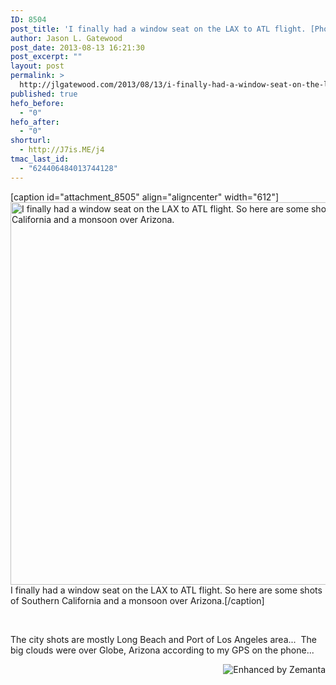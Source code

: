```yaml
---
ID: 8504
post_title: 'I finally had a window seat on the LAX to ATL flight. [Photo]'
author: Jason L. Gatewood
post_date: 2013-08-13 16:21:30
post_excerpt: ""
layout: post
permalink: >
  http://jlgatewood.com/2013/08/13/i-finally-had-a-window-seat-on-the-lax-to-atl-flight-photo/
published: true
hefo_before:
  - "0"
hefo_after:
  - "0"
shorturl:
  - http://J7is.ME/j4
tmac_last_id:
  - "624406484013744128"
---
```

[caption id="attachment_8505" align="aligncenter" width="612"]<a href="http://instagram.com/p/c6phJeoZDR/" target="_blank"><img class="size-full wp-image-8505 " title="757 Window Seat" src="http://jlgatewood.com/wp-content/uploads/2013/08/f15e8d94035a11e389a722000a9e28d6_7.jpg" alt="I finally had a window seat on the LAX to ATL flight. So here are some shots of Southern California and a monsoon over Arizona." width="612" height="612" /></a> I finally had a window seat on the LAX to ATL flight. So here are some shots of Southern California and a monsoon over Arizona.[/caption]

&nbsp;

The city shots are mostly Long Beach and Port of Los Angeles area...  The big clouds were over Globe, Arizona according to my GPS on the phone...
<div class="zemanta-pixie" style="margin-top: 10px; height: 15px;">

<a class="zemanta-pixie-a" title="Enhanced by Zemanta" href="http://www.zemanta.com/?px"><img class="zemanta-pixie-img" style="border: none; float: right;" src="http://img.zemanta.com/zemified_h.png?x-id=869f14ea-5a37-49a0-b7c6-802893b6dceb" alt="Enhanced by Zemanta" /></a>

</div>